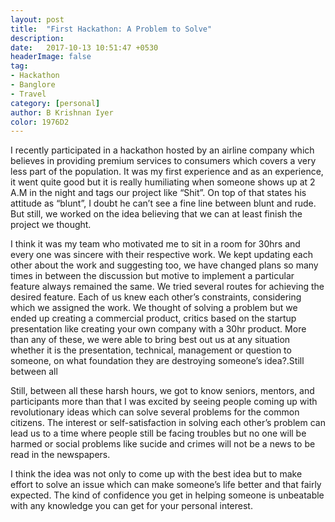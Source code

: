 ```yaml
---
layout: post
title:  "First Hackathon: A Problem to Solve"
description:
date:   2017-10-13 10:51:47 +0530
headerImage: false
tag:
- Hackathon
- Banglore
- Travel
category: [personal]
author: B Krishnan Iyer
color: 1976D2
---
```

I recently participated in a hackathon hosted by an airline company which believes in providing premium services to consumers
which covers a very less part of the population. It was my first experience and as an experience, it went quite good but it is
really humiliating when someone shows up at 2 A.M in the night and tags our project like “Shit”. On top of that states his
attitude as “blunt”, I doubt he can’t see a fine line between blunt and rude. But still, we worked on the idea believing that
we can at least finish the project we thought.

I think it was my team who motivated me to sit in a room for 30hrs and every one was sincere with their respective work.
We kept updating each other about the work and suggesting too, we have changed plans so many times in between the discussion
but motive to implement a particular feature always remained the same. We tried several routes for achieving the desired
feature. Each of us knew each other’s constraints, considering which we assigned the work. We thought of solving a problem
but we ended up creating a commercial product, critics based on the startup presentation like creating your own company with
a 30hr product. More than any of these, we were able to bring best out us at any situation whether it is the presentation,
technical, management or question to someone, on what foundation they are destroying someone’s idea?.Still between all

Still, between all these harsh hours, we got to know seniors, mentors, and participants more than that I was excited by
seeing people coming up with revolutionary ideas which can solve several problems for the common citizens. The interest or
self-satisfaction in solving each other’s problem can lead us to a time where people still be facing troubles but no one will
be harmed or social problems like sucide and crimes will not be a news to be read in the newspapers.

I think the idea was not only to come up with the best idea but to make effort to solve an issue which can make someone’s
life better and that fairly expected. The kind of confidence you get in helping someone is unbeatable with any knowledge you
can get for your personal interest.

